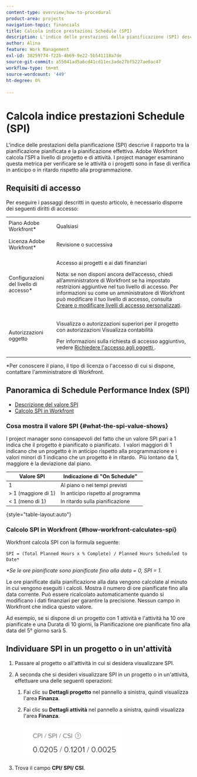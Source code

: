 ```yaml
---
content-type: overview;how-to-procedural
product-area: projects
navigation-topic: financials
title: Calcola indice prestazioni Schedule (SPI)
description: L'indice delle prestazioni della pianificazione (SPI) descrive il rapporto tra la pianificazione pianificata e la pianificazione effettiva.
author: Alina
feature: Work Management
exl-id: 38259774-f22b-4b69-9e22-5b541118a7de
source-git-commit: a55041ad5a6cd41cd11ec3ade27bf5227ae0ac47
workflow-type: tm+mt
source-wordcount: '449'
ht-degree: 0%

---
```


# Calcola indice prestazioni Schedule (SPI)

<!--
<p data-mc-conditions="QuicksilverOrClassic.Draft mode">(NOTE: Linked to the product. Do not change link.)</p>
-->

L&#39;indice delle prestazioni della pianificazione (SPI) descrive il rapporto tra la pianificazione pianificata e la pianificazione effettiva. Adobe Workfront calcola l’SPI a livello di progetto e di attività. I project manager esaminano questa metrica per verificare se le attività o i progetti sono in fase di verifica in anticipo o in ritardo rispetto alla programmazione.

## Requisiti di accesso

Per eseguire i passaggi descritti in questo articolo, è necessario disporre dei seguenti diritti di accesso:

<table style="table-layout:auto"> 
 <col> 
 <col> 
 <tbody> 
  <tr> 
   <td role="rowheader">Piano Adobe Workfront*</td> 
   <td> <p>Qualsiasi</p> </td> 
  </tr> 
  <tr> 
   <td role="rowheader">Licenza Adobe Workfront*</td> 
   <td> <p>Revisione o successiva</p> </td> 
  </tr> 
  <tr> 
   <td role="rowheader">Configurazioni del livello di accesso*</td> 
   <td> <p>Accesso ai progetti e ai dati finanziari</p> <p>Nota: se non disponi ancora dell’accesso, chiedi all’amministratore di Workfront se ha impostato restrizioni aggiuntive nel tuo livello di accesso. Per informazioni su come un amministratore di Workfront può modificare il tuo livello di accesso, consulta <a href="../../../administration-and-setup/add-users/configure-and-grant-access/create-modify-access-levels.md" class="MCXref xref">Creare o modificare livelli di accesso personalizzati</a>.</p> </td> 
  </tr> 
  <tr> 
   <td role="rowheader">Autorizzazioni oggetto</td> 
   <td> <p>Visualizza o autorizzazioni superiori per il progetto con autorizzazioni Visualizza contabilità</p> <p>Per informazioni sulla richiesta di accesso aggiuntivo, vedere <a href="../../../workfront-basics/grant-and-request-access-to-objects/request-access.md" class="MCXref xref">Richiedere l'accesso agli oggetti </a>.</p> </td> 
  </tr> 
 </tbody> 
</table>

&#42;Per conoscere il piano, il tipo di licenza o l&#39;accesso di cui si dispone, contattare l&#39;amministratore di Workfront.

## Panoramica di Schedule Performance Index (SPI)

* [Descrizione del valore SPI](#what-the-spi-value-shows)
* [Calcolo SPI in Workfront](#how-workfront-calculates-spi)

### Cosa mostra il valore SPI {#what-the-spi-value-shows}

I project manager sono consapevoli del fatto che un valore SPI pari a 1 indica che il progetto è pianificato o pianificato.  I valori maggiori di 1 indicano che un progetto è in anticipo rispetto alla programmazione e i valori minori di 1 indicano che un progetto è in ritardo.  Più lontano da 1, maggiore è la deviazione dal piano.

| **Valore SPI** | **Indicazione di &quot;On Schedule&quot;** |
|---|---|
| 1 | Al piano o nei tempi previsti |
| > 1 (maggiore di 1) | In anticipo rispetto al programma |
| &lt; 1 (meno di 1) | In ritardo sulla pianificazione |

{style="table-layout:auto"}

### Calcolo SPI in Workfront  {#how-workfront-calculates-spi}

Workfront calcola SPI con la formula seguente:

```
SPI = (Total Planned Hours x % Complete) / Planned Hours Scheduled to Date*
```

*&#42;Se le ore pianificate sono pianificate fino alla data = 0, SPI = 1*.

Le ore pianificate dalla pianificazione alla data vengono calcolate al minuto in cui vengono eseguiti i calcoli. Mostra il numero di ore pianificate fino alla data corrente. Può essere ricalcolato automaticamente quando si modificano i dati finanziari per garantire la precisione. Nessun campo in Workfront che indica questo valore.

Ad esempio, se si dispone di un progetto con 1 attività e l&#39;attività ha 10 ore pianificate e una Durata di 10 giorni, la Pianificazione ore pianificate fino alla data del 5° giorno sarà 5. 

## Individuare SPI in un progetto o in un&#39;attività

1. Passare al progetto o all&#39;attività in cui si desidera visualizzare SPI.
1. A seconda che si desideri visualizzare SPI in un progetto o in un&#39;attività, effettuare una delle seguenti operazioni:

   1. Fai clic su **Dettagli progetto** nel pannello a sinistra, quindi visualizza l&#39;area **Finanza**.

   1. Fai clic su **Dettagli attività** nel pannello a sinistra, quindi visualizza l&#39;area **Finanza**.

      ![](assets/spi-on-project-nwe.png)

1. Trova il campo **CPI/ SPI/ CSI**.
